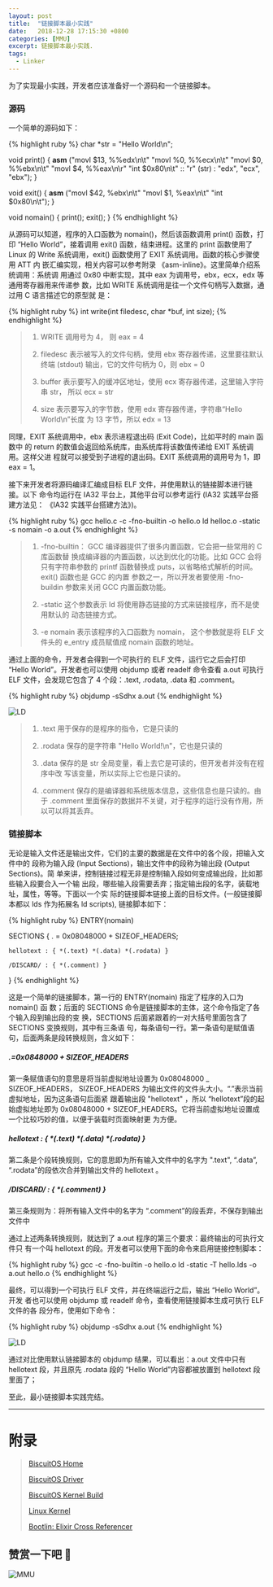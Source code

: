 ```yaml
---
layout: post
title:  "链接脚本最小实践"
date:   2018-12-28 17:15:30 +0800
categories: [MMU]
excerpt: 链接脚本最小实践.
tags:
  - Linker
---
```


为了实现最小实践，开发者应该准备好一个源码和一个链接脚本。

### 源码

一个简单的源码如下：

{% highlight ruby %}
char *str = "Hello World\n";

void print()
{
    __asm__ ("movl $13, %%edx\n\t"
             "movl %0, %%ecx\n\t"
             "movl $0, %%ebx\n\t"
             "movl $4, %%eax\n\r"
             "int $0x80\n\t"
             :: "r" (str) : "edx", "ecx", "ebx");
}

void exit()
{
    __asm__ ("movl $42, %ebx\n\t"
             "movl $1, %eax\n\t"
             "int $0x80\n\t");
}

void nomain()
{
    print();
    exit();
}
{% endhighlight %}

从源码可以知道，程序的入口函数为 nomain()，然后该函数调用 print() 函数，打印 
“Hello World”，接着调用 exit() 函数，结束进程。这里的 print 函数使用了 Linux 
的 Write 系统调用，exit() 函数使用了 EXIT 系统调用。函数的核心步骤使用 ATT 内
嵌汇编实现，相关内容可以参考附录 《asm-inline》。这里简单介绍系统调用：系统调
用通过 0x80 中断实现，其中 eax 为调用号，ebx，ecx，edx 等通用寄存器用来传递参
数，比如 WRITE 系统调用是往一个文件句柄写入数据，通过用 C 语言描述它的原型就
是：

{% highlight ruby %}
int write(int filedesc, char *buf, int size);
{% endhighlight %}

> 1. WRITE 调用号为 4， 则 eax = 4
>
> 2. filedesc 表示被写入的文件句柄，使用 ebx 寄存器传递，这里要往默认终端 
>    (stdout) 输出，它的文件句柄为 0，则 ebx = 0
>
> 3. buffer 表示要写入的缓冲区地址，使用 ecx 寄存器传递，这里输入字符串 str，
>    所以 ecx = str
> 4. size 表示要写入的字节数，使用 edx 寄存器传递，字符串“Hello World\n”长度
>    为 13 字节，所以 edx = 13

同理，EXIT 系统调用中，ebx 表示进程退出码 (Exit Code)，比如平时的 main 函数中
的 return 的数值会返回给系统库，由系统库将该数值传递给 EXIT 系统调用。这样父进
程就可以接受到子进程的退出码。EXIT 系统调用的调用号为 1，即 eax = 1。

接下来开发者将源码编译汇编成目标 ELF 文件，并使用默认的链接脚本进行链接。以下
命令均运行在 IA32 平台上，其他平台可以参考运行 (IA32 实践平台搭建方法见：
《IA32 实践平台搭建方法》)。

{% highlight ruby %}
gcc hello.c -c -fno-builtin -o hello.o
ld helloc.o -static -s nomain -o a.out
{% endhighlight %}

> 1. -fno-builtin： GCC 编译器提供了很多内置函数，它会把一些常用的 C 库函数替
>    换成编译器的内置函数，以达到优化的功能。比如 GCC 会将只有字符串参数的 
>    printf 函数替换成 puts，以省略格式解析的时间。exit() 函数也是 GCC 的内置
>    参数之一，所以开发者要使用 -fno-buildin 参数来关闭 GCC 内置函数功能。
>
> 2. -static 这个参数表示 ld 将使用静态链接的方式来链接程序，而不是使用默认的
>    动态链接方式。
>
> 3. -e nomain 表示该程序的入口函数为 nomain， 这个参数就是将 ELF 文件头的 
>    e_entry 成员赋值成 nomain 函数的地址。

通过上面的命令，开发者会得到一个可执行的 ELF 文件，运行它之后会打印 
“Hello World”。开发者也可以使用 objdump 或者 readelf 命令查看 a.out 可执行 
ELF 文件，会发现它包含了 4 个段：.text, .rodata, .data 和 .comment。

{% highlight ruby %}
objdump -sSdhx a.out
{% endhighlight %}

![LD](https://raw.githubusercontent.com/EmulateSpace/PictureSet/master/BiscuitOS/kernel/MMU000486.png)

> 1. .text 用于保存的是程序的指令，它是只读的
>
> 2. .rodata 保存的是字符串 "Hello World!\n"，它也是只读的
>
> 3. .data 保存的是 str 全局变量，看上去它是可读的，但开发者并没有在程序中改
>    写该变量，所以实际上它也是只读的。
>
> 4. .comment 保存的是编译器和系统版本信息，这些信息也是只读的。由于 .comment 
>    里面保存的数据并不关键，对于程序的运行没有作用，所以可以将其丢弃。

### 链接脚本

无论是输入文件还是输出文件，它们的主要的数据是在文件中的各个段，把输入文件中的
段称为输入段 (Input Sections)，输出文件中的段称为输出段 (Output Sections)。简
单来讲，控制链接过程无非是控制输入段如何变成输出段，比如那些输入段要合入一个输
出段，哪些输入段需要丢弃；指定输出段的名字，装载地址，属性，等等。下面以一个实
际的链接脚本链接上面的目标文件。(一般链接脚本都以 lds 作为拓展名 ld scripts), 
链接脚本如下：

{% highlight ruby %}
ENTRY(nomain)

SECTIONS
{
    . = 0x08048000 + SIZEOF_HEADERS;

    hellotext : { *(.text) *(.data) *(.rodata) }

    /DISCARD/ : { *(.comment) }
}
{% endhighlight %}

这是一个简单的链接脚本，第一行的 ENTRY(nomain) 指定了程序的入口为 nomain() 函
数；后面的 SECTIONS 命令是链接脚本的主体，这个命令指定了各个输入段到输出段的变
换，SECTIONS 后面紧跟着的一对大括号里面包含了 SECTIONS 变换规则，其中有三条语
句，每条语句一行。第一条语句是赋值语句，后面两条是段转换规则，含义如下：

##### .=0x0848000 + SIZEOF_HEADERS

第一条赋值语句的意思是将当前虚拟地址设置为 0x08048000 _ SIZEOF_HEADERS，
SIZEOF_HEADERS 为输出文件的文件头大小。“.”表示当前虚拟地址，因为这条语句后面紧
跟着输出段 "hellotext" ，所以 “hellotext”段的起始虚拟地址即为 0x08048000 + 
SIZEOF_HEADERS。它将当前虚拟地址设置成一个比较巧妙的值，以便于装载时页面映射更
为方便。

##### hellotext : { *(.text) *(.data) *(.rodata) }

第二条是个段转换规则，它的意思即为所有输入文件中的名字为 ".text", “.data”,
“.rodata”的段依次合并到输出文件的 hellotext 。

##### /DISCARD/ : { *(.comment) }

第三条规则为：将所有输入文件中的名字为 “.comment”的段丢弃，不保存到输出文件中

通过上述两条转换规则，就达到了 a.out 程序的第三个要求：最终输出的可执行文件只
有一个叫 hellotext 的段。开发者可以使用下面的命令来启用链接控制脚本：

{% highlight ruby %}
gcc -c -fno-builtin -o hello.o
ld -static -T hello.lds -o a.out hello.o
{% endhighlight %}

最终，可以得到一个可执行 ELF 文件，并在终端运行之后，输出 “Hello World”。开发
者也可以使用 objdump 或 readelf 命令，查看使用链接脚本生成可执行 ELF 文件的各
段分布，使用如下命令：

{% highlight ruby %}
objdump -sSdhx a.out
{% endhighlight %}

![LD](https://raw.githubusercontent.com/EmulateSpace/PictureSet/master/BiscuitOS/kernel/MMU000487.png)

通过对比使用默认链接脚本的 objdump 结果，可以看出：a.out 文件中只有 hellotext 
段，并且原先 .rodata 段的 “Hello World”内容都被放置到 hellotext 段里面了；

至此，最小链接脚本实践完结。

-----------------------------------------

# <span id="附录">附录</span>

> [BiscuitOS Home](https://biscuitos.github.io/)
>
> [BiscuitOS Driver](https://biscuitos.github.io/blog/BiscuitOS_Catalogue/)
>
> [BiscuitOS Kernel Build](https://biscuitos.github.io/blog/Kernel_Build/)
>
> [Linux Kernel](https://www.kernel.org/)
>
> [Bootlin: Elixir Cross Referencer](https://elixir.bootlin.com/linux/latest/source)

## 赞赏一下吧 🙂

![MMU](https://raw.githubusercontent.com/EmulateSpace/PictureSet/master/BiscuitOS/kernel/HAB000036.jpg)
